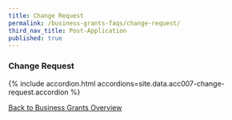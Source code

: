 ```yaml
---
title: Change Request
permalink: /business-grants-faqs/change-request/
third_nav_title: Post-Application
published: true
---
```


### Change Request

{% include accordion.html accordions=site.data.acc007-change-request.accordion %}

[Back to Business Grants Overview](/business-grants-portal/)